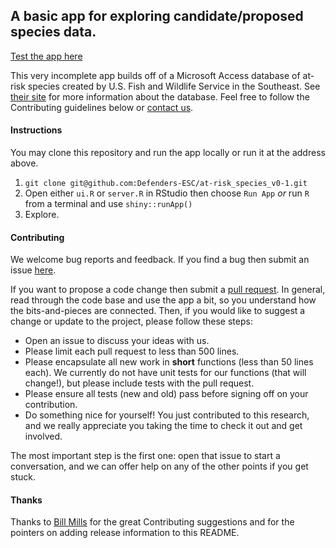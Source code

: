 ## A basic app for exploring candidate/proposed species data.

[Test the app here](https:/defend-esc-dev.org/shiny/open/at-risk_species_v0-1/)

This very incomplete app builds off of a Microsoft Access database of at-risk species created by U.S. Fish and Wildlife Service in the Southeast. See [their site](https://www.fws.gov/southeast/candidateconservation/finder.html) for more information about the database. Feel free to follow the Contributing guidelines below or [contact us](mailto:esa@defenders.org).

#### Instructions

You may clone this repository and run the app locally or run it at the address above.

1. `git clone git@github.com:Defenders-ESC/at-risk_species_v0-1.git`
2. Open either `ui.R` or `server.R` in RStudio then choose `Run App` _or_ run `R` from a terminal and use `shiny::runApp()`
3. Explore.

#### Contributing

We welcome bug reports and feedback. If you find a bug then submit an issue [here](https://github.com/Defenders-ESC/at-risk_species_v0-1/issues). 

If you want to propose a code change then submit a [pull request](https://github.com/Defenders-ESC/at-risk_species_v0-1/pulls). In general, read through the code base and use the app a bit, so you understand how the bits-and-pieces are connected. Then, if you would like to suggest a change or update to the project, please follow these steps:

 - Open an issue to discuss your ideas with us.
 - Please limit each pull request to less than 500 lines.
 - Please encapsulate all new work in **short** functions (less than 50 lines each). We currently do not have unit tests for our functions (that will change!), but please include tests with the pull request.
 - Please ensure all tests (new and old) pass before signing off on your contribution.
 - Do something nice for yourself! You just contributed to this research, and we really appreciate you taking the time to check it out and get involved.

The most important step is the first one: open that issue to start a conversation, and we can offer help on any of the other points if you get stuck. 

#### Thanks

Thanks to [Bill Mills](https://github.com/BillMills) for the great Contributing suggestions and for the pointers on adding release information to this README.
